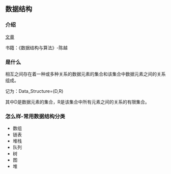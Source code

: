 ## 数据结构

### 介绍

[文章](https://www.jianshu.com/p/45114a14a72e)

书籍：《数据结构与算法》-陈越

### 是什么

相互之间存在着一种或多种关系的数据元素的集合和该集合中数据元素之间的关系组成。

记为：Data_Structure=(D,R)

其中D是数据元素的集合，R是该集合中所有元素之间的关系的有限集合。

### 怎么样-常用数据结构分类

* 数组
* 链表
* 堆栈
* 队列
* 树
* 图
* 堆







